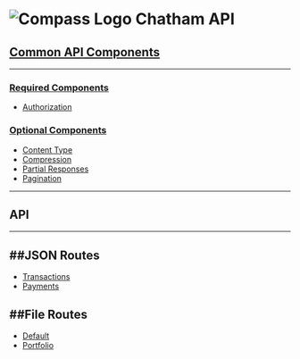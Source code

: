 # ![Compass Logo](../master/ChathamCompass-150x150.png?token=1470958__eyJzY29wZSI6IlJhd0Jsb2I6Q2hhdGhhbS9hcGlkb2NzLmNoYXRoYW1maW5hbmNpYWwuY29tL21hc3Rlci9DaGF0aGFtQ29tcGFzcy0xNTB4MTUwLnBuZyIsImV4cGlyZXMiOjEzODgwMDg2MjN9--57084491a6a6715eef7365f7d8a75a2c1acbe44e) Chatham API


## [Common API Components][Common]
[Common]: Common.md
-----

### [Required Components][Common]
* [Authorization][Common]

### [Optional Components][Common]
* [Content Type][Common]
* [Compression][Common]
* [Partial Responses][Common]
* [Pagination][Common]

-----

## API
-----

##JSON Routes
--------
* [Transactions](report/transactions)
* [Payments](report/payments)

##File Routes
--------
* [Default](report/default.md)
* [Portfolio](report/portfolio)


